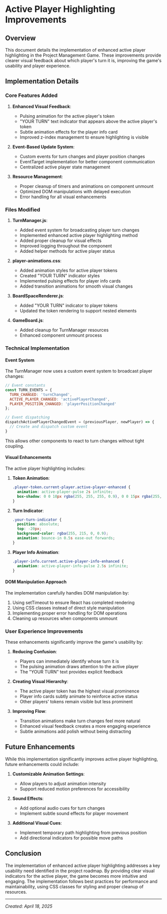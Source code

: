 # Active Player Highlighting Improvements

## Overview

This document details the implementation of enhanced active player highlighting in the Project Management Game. These improvements provide clearer visual feedback about which player's turn it is, improving the game's usability and player experience.

## Implementation Details

### Core Features Added

1. **Enhanced Visual Feedback**:
   - Pulsing animation for the active player's token
   - "YOUR TURN" text indicator that appears above the active player's token
   - Subtle animation effects for the player info card
   - Improved z-index management to ensure highlighting is visible

2. **Event-Based Update System**:
   - Custom events for turn changes and player position changes
   - EventTarget implementation for better component communication
   - Centralized active player state management

3. **Resource Management**:
   - Proper cleanup of timers and animations on component unmount
   - Optimized DOM manipulations with delayed execution
   - Error handling for all visual enhancements

### Files Modified

1. **TurnManager.js**:
   - Added event system for broadcasting player turn changes
   - Implemented enhanced active player highlighting method
   - Added proper cleanup for visual effects
   - Improved logging throughout the component
   - Added helper methods for active player status

2. **player-animations.css**:
   - Added animation styles for active player tokens
   - Created "YOUR TURN" indicator styles
   - Implemented pulsing effects for player info cards
   - Added transition animations for smooth visual changes

3. **BoardSpaceRenderer.js**:
   - Added "YOUR TURN" indicator to player tokens
   - Updated the token rendering to support nested elements

4. **GameBoard.js**:
   - Added cleanup for TurnManager resources
   - Enhanced component unmount process

### Technical Implementation

#### Event System

The TurnManager now uses a custom event system to broadcast player changes:

```javascript
// Event constants
const TURN_EVENTS = {
  TURN_CHANGED: 'turnChanged',
  ACTIVE_PLAYER_CHANGED: 'activePlayerChanged',
  PLAYER_POSITION_CHANGED: 'playerPositionChanged'
};

// Event dispatching
dispatchActivePlayerChangedEvent = (previousPlayer, newPlayer) => {
  // Create and dispatch custom event
}
```

This allows other components to react to turn changes without tight coupling.

#### Visual Enhancements

The active player highlighting includes:

1. **Token Animation**:
   ```css
   .player-token.current-player.active-player-enhanced {
     animation: active-player-pulse 2s infinite;
     box-shadow: 0 0 10px rgba(255, 255, 255, 0.9), 0 0 15px rgba(255, 255, 0, 0.8);
   }
   ```

2. **Turn Indicator**:
   ```css
   .your-turn-indicator {
     position: absolute;
     top: -20px;
     background-color: rgba(255, 215, 0, 0.9);
     animation: bounce-in 0.5s ease-out forwards;
   }
   ```

3. **Player Info Animation**:
   ```css
   .player-info.current.active-player-info-enhanced {
     animation: active-player-info-pulse 2.5s infinite;
   }
   ```

#### DOM Manipulation Approach

The implementation carefully handles DOM manipulation by:

1. Using setTimeout to ensure React has completed rendering
2. Using CSS classes instead of direct style manipulation
3. Implementing proper error handling for DOM operations
4. Cleaning up resources when components unmount

### User Experience Improvements

These enhancements significantly improve the game's usability by:

1. **Reducing Confusion**:
   - Players can immediately identify whose turn it is
   - The pulsing animation draws attention to the active player
   - The "YOUR TURN" text provides explicit feedback

2. **Creating Visual Hierarchy**:
   - The active player token has the highest visual prominence
   - Player info cards subtly animate to reinforce active status
   - Other players' tokens remain visible but less prominent

3. **Improving Flow**:
   - Transition animations make turn changes feel more natural
   - Enhanced visual feedback creates a more engaging experience
   - Subtle animations add polish without being distracting

## Future Enhancements

While this implementation significantly improves active player highlighting, future enhancements could include:

1. **Customizable Animation Settings**:
   - Allow players to adjust animation intensity
   - Support reduced motion preferences for accessibility

2. **Sound Effects**:
   - Add optional audio cues for turn changes
   - Implement subtle sound effects for player movement

3. **Additional Visual Cues**:
   - Implement temporary path highlighting from previous position
   - Add directional indicators for possible move paths

## Conclusion

The implementation of enhanced active player highlighting addresses a key usability need identified in the project roadmap. By providing clear visual indicators for the active player, the game becomes more intuitive and engaging. The implementation follows best practices for performance and maintainability, using CSS classes for styling and proper cleanup of resources.

---

*Created: April 18, 2025*